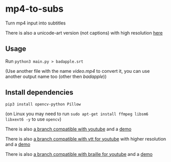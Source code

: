# mp4-to-subs

Turn mp4 input into subtitles

There is also a unicode-art version (not captions) with high resolution [here](https://github.com/donno2048/mp4-to-unicode)


## Usage

Run `python3 main.py > badapple.srt`

(Use another file with the name _video.mp4_ to convert it, you can use another output name too (other then _badapple_))

## Install dependencies

`pip3 install opencv-python Pillow`

(on Linux you may need to run `sudo apt-get install ffmpeg libsm6 libxext6 -y` to use `opencv`)

There is also [a branch compatible with youtube](https://github.com/donno2048/mp4-to-subs/tree/youtube) and a [demo](https://www.youtube.com/watch?v=o9eNY1_9mis)

There is also [a branch compatible with vtt for youtube](https://github.com/donno2048/mp4-to-subs/tree/vtt) with higher resolution and a [demo](https://www.youtube.com/watch?v=V6jGTFwRf00)

There is also [a branch compatible with braille for youtube](https://github.com/donno2048/mp4-to-subs/tree/braille) and a [demo](https://youtu.be/nYYAeVdEu8Q)
